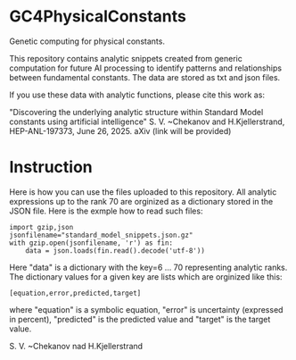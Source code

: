 # GC4PhysicalConstants

Genetic computing for physical constants.

This repository contains analytic snippets created from generic computation  for future AI processing to identify patterns and relationships between fundamental constants.
The data are stored as txt and json files. 

If you use these data with analytic functions, please cite this work as:

 "Discovering the underlying analytic structure within Standard Model  constants using artificial intelligence"
  S. V. ~Chekanov and H.Kjellerstrand, HEP-ANL-197373, June 26, 2025. aXiv (link will be provided)

# Instruction

Here is how you can use the files uploaded to this repository. All analytic expressions up to the rank 70 are orginized as a dictionary stored in the JSON file. Here is the exmple how to read such files:


```
import gzip,json
jsonfilename="standard_model_snippets.json.gz"
with gzip.open(jsonfilename, 'r') as fin:
    data = json.loads(fin.read().decode('utf-8'))
```

Here "data" is a dictionary with the key=6 ... 70 representing analytic ranks. The dictionary values for a given key are lists which are orginized like this:

```
[equation,error,predicted,target]
```
where "equation" is a symbolic equation, "error" is uncertainty (expressed in  percent), "predicted" is the predicted value and "target" is the target value. 



S. V. ~Chekanov nad H.Kjellerstrand

